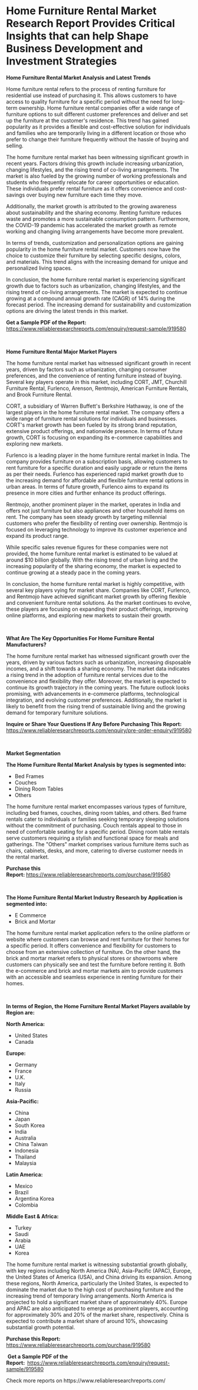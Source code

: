 <p><h1>Home Furniture Rental Market Research Report Provides Critical Insights that can help Shape Business Development and Investment Strategies</h1></p><p><strong>Home Furniture Rental Market Analysis and Latest Trends</strong></p>
<p><p>Home furniture rental refers to the process of renting furniture for residential use instead of purchasing it. This allows customers to have access to quality furniture for a specific period without the need for long-term ownership. Home furniture rental companies offer a wide range of furniture options to suit different customer preferences and deliver and set up the furniture at the customer's residence. This trend has gained popularity as it provides a flexible and cost-effective solution for individuals and families who are temporarily living in a different location or those who prefer to change their furniture frequently without the hassle of buying and selling.</p><p>The home furniture rental market has been witnessing significant growth in recent years. Factors driving this growth include increasing urbanization, changing lifestyles, and the rising trend of co-living arrangements. The market is also fueled by the growing number of working professionals and students who frequently relocate for career opportunities or education. These individuals prefer rental furniture as it offers convenience and cost-savings over buying new furniture each time they move.</p><p>Additionally, the market growth is attributed to the growing awareness about sustainability and the sharing economy. Renting furniture reduces waste and promotes a more sustainable consumption pattern. Furthermore, the COVID-19 pandemic has accelerated the market growth as remote working and changing living arrangements have become more prevalent.</p><p>In terms of trends, customization and personalization options are gaining popularity in the home furniture rental market. Customers now have the choice to customize their furniture by selecting specific designs, colors, and materials. This trend aligns with the increasing demand for unique and personalized living spaces.</p><p>In conclusion, the home furniture rental market is experiencing significant growth due to factors such as urbanization, changing lifestyles, and the rising trend of co-living arrangements. The market is expected to continue growing at a compound annual growth rate (CAGR) of 14% during the forecast period. The increasing demand for sustainability and customization options are driving the latest trends in this market.</p></p>
<p><strong>Get a Sample PDF of the Report:&nbsp;</strong> <a href="https://www.reliableresearchreports.com/enquiry/request-sample/919580">https://www.reliableresearchreports.com/enquiry/request-sample/919580</a></p>
<p>&nbsp;</p>
<p><strong>Home Furniture Rental Major Market Players</strong></p>
<p><p>The home furniture rental market has witnessed significant growth in recent years, driven by factors such as urbanization, changing consumer preferences, and the convenience of renting furniture instead of buying. Several key players operate in this market, including CORT, JMT, Churchill Furniture Rental, Furlenco, Arenson, Rentmojo, American Furniture Rentals, and Brook Furniture Rental.</p><p>CORT, a subsidiary of Warren Buffett's Berkshire Hathaway, is one of the largest players in the home furniture rental market. The company offers a wide range of furniture rental solutions for individuals and businesses. CORT's market growth has been fueled by its strong brand reputation, extensive product offerings, and nationwide presence. In terms of future growth, CORT is focusing on expanding its e-commerce capabilities and exploring new markets.</p><p>Furlenco is a leading player in the home furniture rental market in India. The company provides furniture on a subscription basis, allowing customers to rent furniture for a specific duration and easily upgrade or return the items as per their needs. Furlenco has experienced rapid market growth due to the increasing demand for affordable and flexible furniture rental options in urban areas. In terms of future growth, Furlenco aims to expand its presence in more cities and further enhance its product offerings.</p><p>Rentmojo, another prominent player in the market, operates in India and offers not just furniture but also appliances and other household items on rent. The company has seen steady growth by targeting millennial customers who prefer the flexibility of renting over ownership. Rentmojo is focused on leveraging technology to improve its customer experience and expand its product range.</p><p>While specific sales revenue figures for these companies were not provided, the home furniture rental market is estimated to be valued at around $10 billion globally. With the rising trend of urban living and the increasing popularity of the sharing economy, the market is expected to continue growing at a steady pace in the coming years.</p><p>In conclusion, the home furniture rental market is highly competitive, with several key players vying for market share. Companies like CORT, Furlenco, and Rentmojo have achieved significant market growth by offering flexible and convenient furniture rental solutions. As the market continues to evolve, these players are focusing on expanding their product offerings, improving online platforms, and exploring new markets to sustain their growth.</p></p>
<p>&nbsp;</p>
<p><strong>What Are The Key Opportunities For Home Furniture Rental Manufacturers?</strong></p>
<p><p>The home furniture rental market has witnessed significant growth over the years, driven by various factors such as urbanization, increasing disposable incomes, and a shift towards a sharing economy. The market data indicates a rising trend in the adoption of furniture rental services due to the convenience and flexibility they offer. Moreover, the market is expected to continue its growth trajectory in the coming years. The future outlook looks promising, with advancements in e-commerce platforms, technological integration, and evolving customer preferences. Additionally, the market is likely to benefit from the rising trend of sustainable living and the growing demand for temporary furniture solutions.</p></p>
<p><strong>Inquire or Share Your Questions If Any Before Purchasing This Report:</strong> <a href="https://www.reliableresearchreports.com/enquiry/pre-order-enquiry/919580">https://www.reliableresearchreports.com/enquiry/pre-order-enquiry/919580</a></p>
<p>&nbsp;</p>
<p><strong>Market Segmentation</strong></p>
<p><strong>The Home Furniture Rental Market Analysis by types is segmented into:</strong></p>
<p><ul><li>Bed Frames</li><li>Couches</li><li>Dining Room Tables</li><li>Others</li></ul></p>
<p><p>The home furniture rental market encompasses various types of furniture, including bed frames, couches, dining room tables, and others. Bed frame rentals cater to individuals or families seeking temporary sleeping solutions without the commitment of purchasing. Couch rentals appeal to those in need of comfortable seating for a specific period. Dining room table rentals serve customers requiring a stylish and functional space for meals and gatherings. The "Others" market comprises various furniture items such as chairs, cabinets, desks, and more, catering to diverse customer needs in the rental market.</p></p>
<p><strong>Purchase this Report:&nbsp;</strong><a href="https://www.reliableresearchreports.com/purchase/919580">https://www.reliableresearchreports.com/purchase/919580</a></p>
<p>&nbsp;</p>
<p><strong>The Home Furniture Rental Market Industry Research by Application is segmented into:</strong></p>
<p><ul><li>E Commerce</li><li>Brick and Mortar</li></ul></p>
<p><p>The home furniture rental market application refers to the online platform or website where customers can browse and rent furniture for their homes for a specific period. It offers convenience and flexibility for customers to choose from an extensive collection of furniture. On the other hand, the brick and mortar market refers to physical stores or showrooms where customers can physically see and test the furniture before renting it. Both the e-commerce and brick and mortar markets aim to provide customers with an accessible and seamless experience in renting furniture for their homes.</p></p>
<p>&nbsp;</p>
<p><strong>In terms of Region, the Home Furniture Rental Market Players available by Region are:</strong></p>
<p>
    <p> <strong> North America: </strong>
        <ul>
            <li>United States</li>
            <li>Canada</li>
        </ul>
        </p> 
    <p> <strong> Europe: </strong>
        <ul>
            <li>Germany</li>
            <li>France</li>
            <li>U.K.</li>
            <li>Italy</li>
            <li>Russia</li>
        </ul>
        </p> 
    <p> <strong> Asia-Pacific: </strong>
        <ul>
            <li>China</li>
            <li>Japan</li>
            <li>South Korea</li>
            <li>India</li>
            <li>Australia</li>
            <li>China Taiwan</li>
            <li>Indonesia</li>
            <li>Thailand</li>
            <li>Malaysia</li>
        </ul>
        </p> 
    <p> <strong> Latin America: </strong>
        <ul>
            <li>Mexico</li>
            <li>Brazil</li>
            <li>Argentina Korea</li>
            <li>Colombia</li>
        </ul>
        </p> 
    <p> <strong> Middle East & Africa: </strong>
        <ul>
            <li>Turkey</li>
            <li>Saudi</li>
            <li>Arabia</li>
            <li>UAE</li>
            <li>Korea</li>
        </ul>
    </p>
    </p>
<p><p>The home furniture rental market is witnessing substantial growth globally, with key regions including North America (NA), Asia-Pacific (APAC), Europe, the United States of America (USA), and China driving its expansion. Among these regions, North America, particularly the United States, is expected to dominate the market due to the high cost of purchasing furniture and the increasing trend of temporary living arrangements. North America is projected to hold a significant market share of approximately 40%. Europe and APAC are also anticipated to emerge as prominent players, accounting for approximately 30% and 20% of the market share, respectively. China is expected to contribute a market share of around 10%, showcasing substantial growth potential.</p></p>
<p><strong>Purchase this Report: </strong><a href="https://www.reliableresearchreports.com/purchase/919580">https://www.reliableresearchreports.com/purchase/919580</a></p>
<p>&nbsp;<strong>Get a Sample PDF of the Report:&nbsp;&nbsp;</strong><a href="https://www.reliableresearchreports.com/enquiry/request-sample/919580">https://www.reliableresearchreports.com/enquiry/request-sample/919580</a></p>
<p><strong></strong></p>
<p>Check more reports on https://www.reliableresearchreports.com/</p>